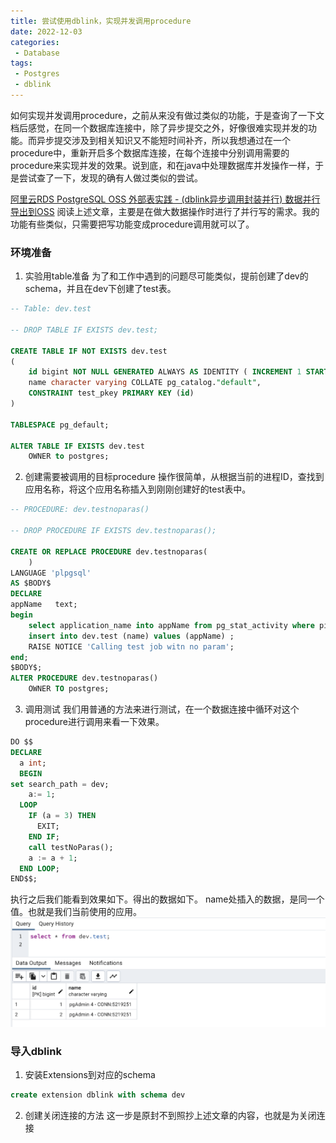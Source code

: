 ```yaml
---
title: 尝试使用dblink，实现并发调用procedure
date: 2022-12-03
categories: 
 - Database
tags:
 - Postgres
 - dblink
---
```


如何实现并发调用procedure，之前从来没有做过类似的功能，于是查询了一下文档后感觉，在同一个数据库连接中，除了异步提交之外，好像很难实现并发的功能。而异步提交涉及到相关知识又不能短时间补齐，所以我想通过在一个procedure中，重新开启多个数据库连接，在每个连接中分别调用需要的procedure来实现并发的效果。说到底，和在java中处理数据库并发操作一样，于是尝试查了一下，发现的确有人做过类似的尝试。 

[阿里云RDS PostgreSQL OSS 外部表实践 - (dblink异步调用封装并行) 数据并行导出到OSS](https://github.com/digoal/blog/blob/master/201709/20170906_01.md?spm=a2c6h.12873639.article-detail.13.e0d4127aPgLnjv&file=20170906_01.md)
阅读上述文章，主要是在做大数据操作时进行了并行写的需求。我的功能有些类似，只需要把写功能变成procedure调用就可以了。

### 环境准备
1. 实验用table准备
为了和工作中遇到的问题尽可能类似，提前创建了dev的schema，并且在dev下创建了test表。
```sql
-- Table: dev.test

-- DROP TABLE IF EXISTS dev.test;

CREATE TABLE IF NOT EXISTS dev.test
(
    id bigint NOT NULL GENERATED ALWAYS AS IDENTITY ( INCREMENT 1 START 1 MINVALUE 1 MAXVALUE 9223372036854775807 CACHE 1 ),
    name character varying COLLATE pg_catalog."default",
    CONSTRAINT test_pkey PRIMARY KEY (id)
)

TABLESPACE pg_default;

ALTER TABLE IF EXISTS dev.test
    OWNER to postgres;
```
2. 创建需要被调用的目标procedure
操作很简单，从根据当前的进程ID，查找到应用名称，将这个应用名称插入到刚刚创建好的test表中。
```sql
-- PROCEDURE: dev.testnoparas()

-- DROP PROCEDURE IF EXISTS dev.testnoparas();

CREATE OR REPLACE PROCEDURE dev.testnoparas(
	)
LANGUAGE 'plpgsql'
AS $BODY$
DECLARE
appName   text; 
begin
	select application_name into appName from pg_stat_activity where pid = pg_backend_pid();
	insert into dev.test (name) values (appName) ;
	RAISE NOTICE 'Calling test job witn no param';
end;
$BODY$;
ALTER PROCEDURE dev.testnoparas()
    OWNER TO postgres;
```

3. 调用测试
我们用普通的方法来进行测试，在一个数据连接中循环对这个procedure进行调用来看一下效果。
```sql
DO $$
DECLARE
  a int;
  BEGIN
set search_path = dev;
	a:= 1;
  LOOP
    IF (a = 3) THEN
      EXIT;
    END IF;
    call testNoParas();
	a := a + 1;
  END LOOP;
END$$;
```
执行之后我们能看到效果如下。得出的数据如下。 
name处插入的数据，是同一个值。也就是我们当前使用的应用。
![0001](/blog/database/dblink1.png)


### 导入dblink

1. 安装Extensions到对应的schema
```sql
create extension dblink with schema dev
```

2. 创建关闭连接的方法
这一步是原封不到照抄上述文章的内容，也就是为关闭连接
```sql
```



